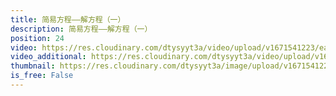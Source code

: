 ```yaml
---
title: 简易方程——解方程（一）
description: 简易方程——解方程（一）
position: 24
video: https://res.cloudinary.com/dtysyyt3a/video/upload/v1671541223/easymath/5年级上/05单元简易方程/f4nlbbeyjgc075ebvsqf.mp4
video_additional: https://res.cloudinary.com/dtysyyt3a/video/upload/v1671541331/easymath/5年级上/05单元简易方程/每课一题的解答视频/q1gynn6tsb8cdco8md9x.mp4
thumbnail: https://res.cloudinary.com/dtysyyt3a/image/upload/v1671541225/easymath/5年级上/05单元简易方程/jjxxasope9jk6gwle7dl.png
is_free: False
---
```


